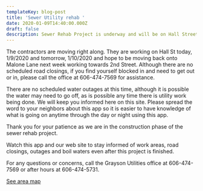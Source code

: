 ```yaml
---
templateKey: blog-post
title: 'Sewer Utility rehab '
date: 2020-01-09T14:40:00.000Z
draft: false
description: Sewer Rehab Project is underway and will be on Hall Street Thursday and Friday
---
```

The contractors are moving right along.  They are working on Hall St today, 1/9/2020 and tomorrow, 1/10/2020 and hope to be moving back onto Malone Lane next week working towards 2nd Street.  Although there are no scheduled road closings, if you find yourself blocked in and need to get out or in, please call the office at 606-474-7569 for assistance.    

There are no scheduled water outages at this time, although it is possible the water may need to go off, as is possible any time there is utility work being done.  We will keep you informed here on this site.  Please spread the word to your neighbors about this app so it is easier to have knowledge of what is going on anytime through the day or night using this app.  

Thank you for your patience as we are in the construction phase of the sewer rehab project. 

Watch this app and our web site to stay informed of work areas, road closings, outages and boil waters even after this project is finished. 

For any questions or concerns, call the Grayson Utilities office at 606-474-7569 or after hours at 606-474-5731.

[See area map](https://graysonutilities.geosync.cloud/map/)
